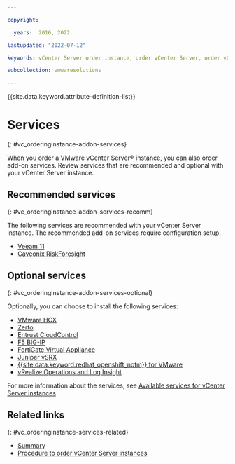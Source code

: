 ```yaml
---

copyright:

  years:  2016, 2022

lastupdated: "2022-07-12"

keywords: vCenter Server order instance, order vCenter Server, order vCenter Server instance

subcollection: vmwaresolutions

---
```


{{site.data.keyword.attribute-definition-list}}

# Services
{: #vc_orderinginstance-addon-services}

When you order a VMware vCenter Server® instance, you can also order add-on services. Review services that are recommended and optional with your vCenter Server instance.

## Recommended services
{: #vc_orderinginstance-addon-services-recomm}

The following services are recommended with your vCenter Server instance. The recommended add-on services require configuration setup.
* [Veeam 11](/docs/vmwaresolutions?topic=vmwaresolutions-veeamvm_overview)
* [Caveonix RiskForesight](/docs/vmwaresolutions?topic=vmwaresolutions-caveonix_considerations)

## Optional services
{: #vc_orderinginstance-addon-services-optional}

Optionally, you can choose to install the following services:
* [VMware HCX](/docs/vmwaresolutions?topic=vmwaresolutions-hcx_considerations)
* [Zerto](/docs/vmwaresolutions?topic=vmwaresolutions-addingzertodr)
* [Entrust CloudControl](/docs/vmwaresolutions?topic=vmwaresolutions-entrust-cc_considerations)
* [F5 BIG-IP](/docs/vmwaresolutions?topic=vmwaresolutions-f5_considerations)
* [FortiGate Virtual Appliance](/docs/vmwaresolutions?topic=vmwaresolutions-fortinetvm_considerations)
* [Juniper vSRX](/docs/vmwaresolutions?topic=vmwaresolutions-juniper-overview)
* [{{site.data.keyword.redhat_openshift_notm}} for VMware](/docs/vmwaresolutions?topic=vmwaresolutions-ocp_overview)
* [vRealize Operations and Log Insight](/docs/vmwaresolutions?topic=vmwaresolutions-vrops_overview)

For more information about the services, see [Available services for vCenter Server instances](/docs/vmwaresolutions?topic=vmwaresolutions-vc_addingservices#vc_addingservices-available-services).

## Related links
{: #vc_orderinginstance-services-related}

* [Summary](/docs/vmwaresolutions?topic=vmwaresolutions-vc_orderinginstance-order-summary)
* [Procedure to order vCenter Server instances](/docs/vmwaresolutions?topic=vmwaresolutions-vc_orderinginstance-procedure)
